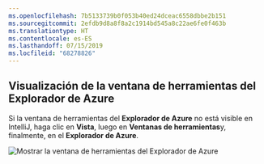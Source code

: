 ```yaml
---
ms.openlocfilehash: 7b5133739b0f053b40ed24dceac6558dbbe2b151
ms.sourcegitcommit: 2efdb9d8a8f8a2c1914bd545a8c22ae6fe0f463b
ms.translationtype: HT
ms.contentlocale: es-ES
ms.lasthandoff: 07/15/2019
ms.locfileid: "68278826"
---
```

## <a name="displaying-the-azure-explorer-tool-window"></a>Visualización de la ventana de herramientas del Explorador de Azure

Si la ventana de herramientas del **Explorador de Azure** no está visible en IntelliJ, haga clic en **Vista**, luego en **Ventanas de herramientas**y, finalmente, en el **Explorador de Azure**.

![Mostrar la ventana de herramientas del Explorador de Azure](../media/azure-toolkit-for-intellij-show-azure-explorer/show-az-exp-01.png)

